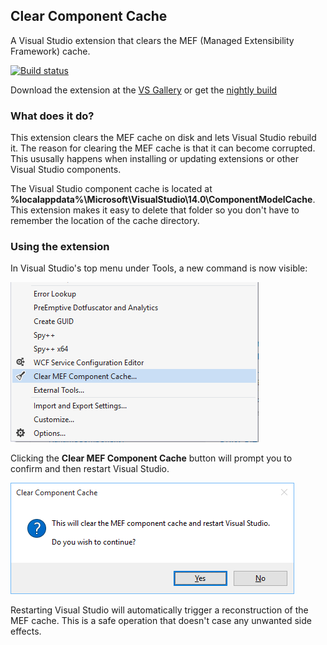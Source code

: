 ## Clear Component Cache

A Visual Studio extension that clears the MEF (Managed Extensibility Framework) cache.

[![Build status](https://ci.appveyor.com/api/projects/status/96le2gaaxp6u82wh?svg=true)](https://ci.appveyor.com/project/madskristensen/clearcomponentcache)

Download the extension at the
[VS Gallery](https://visualstudiogallery.msdn.microsoft.com/22b94661-70c7-4a93-9ca3-8b6dd45f47cd)
or get the
[nightly build](http://vsixgallery.com/extension/f5028141-9dd0-4ac4-ae6d-0481ae9a940d/)

### What does it do?

This extension clears the MEF cache on disk and lets Visual Studio rebuild it. The
reason for clearing the MEF cache is that it can become corrupted. This ususally
happens when installing or updating extensions or other Visual Studio components.

The Visual Studio component cache is located at
**%localappdata%\Microsoft\VisualStudio\14.0\ComponentModelCache**. This extension
makes it easy to delete that folder so you don't have to remember the location of
the cache directory.

### Using the extension

In Visual Studio's top menu under Tools, a new command is now visible:

![Menu Button](art/menu-button.png)

Clicking the **Clear MEF Component Cache** button will prompt you to confirm
and then restart Visual Studio.

![Popup dialog](art/prompt.png)

Restarting Visual Studio will automatically trigger a reconstruction of the
MEF cache. This is a safe operation that doesn't case any unwanted side effects.
